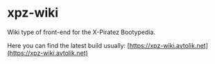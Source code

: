 # xpz-wiki
Wiki type of front-end for the X-Piratez Bootypedia.

Here you can find the latest build usually:
[https://xpz-wiki.avtolik.net](https://xpz-wiki.avtolik.net)
